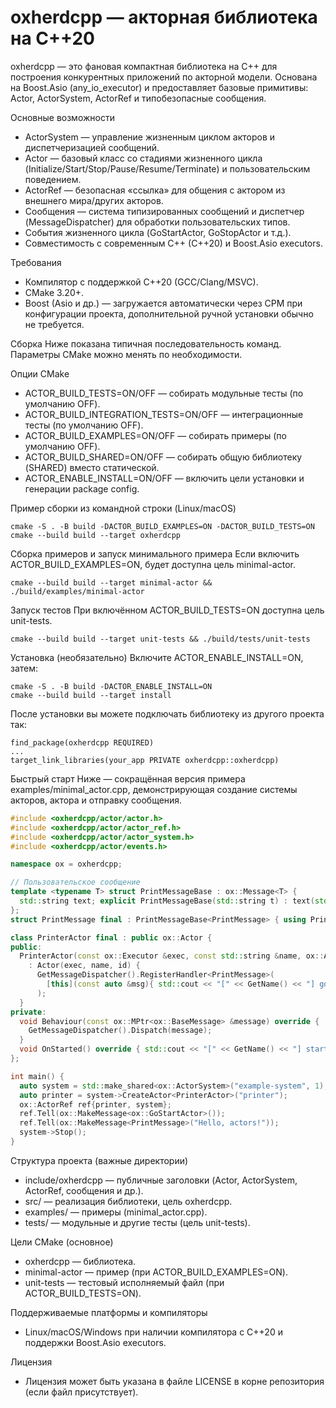 # oxherdcpp — акторная библиотека на C++20

oxherdcpp — это фановая компактная библиотека на C++ для построения конкурентных приложений по акторной модели. Основана на Boost.Asio (any_io_executor) и предоставляет базовые примитивы: Actor, ActorSystem, ActorRef и типобезопасные сообщения.

Основные возможности
- ActorSystem — управление жизненным циклом акторов и диспетчеризацией сообщений.
- Actor — базовый класс со стадиями жизненного цикла (Initialize/Start/Stop/Pause/Resume/Terminate) и пользовательским поведением.
- ActorRef — безопасная «ссылка» для общения с актором из внешнего мира/других акторов.
- Сообщения — система типизированных сообщений и диспетчер (MessageDispatcher) для обработки пользовательских типов.
- События жизненного цикла (GoStartActor, GoStopActor и т.д.).
- Совместимость с современным C++ (C++20) и Boost.Asio executors.

Требования
- Компилятор с поддержкой C++20 (GCC/Clang/MSVC).
- CMake 3.20+.
- Boost (Asio и др.) — загружается автоматически через CPM при конфигурации проекта, дополнительной ручной установки обычно не требуется.

Сборка
Ниже показана типичная последовательность команд. Параметры CMake можно менять по необходимости.

Опции CMake
- ACTOR_BUILD_TESTS=ON/OFF — собирать модульные тесты (по умолчанию OFF).
- ACTOR_BUILD_INTEGRATION_TESTS=ON/OFF — интеграционные тесты (по умолчанию OFF).
- ACTOR_BUILD_EXAMPLES=ON/OFF — собирать примеры (по умолчанию OFF).
- ACTOR_BUILD_SHARED=ON/OFF — собирать общую библиотеку (SHARED) вместо статической.
- ACTOR_ENABLE_INSTALL=ON/OFF — включить цели установки и генерации package config.

Пример сборки из командной строки (Linux/macOS)
```
cmake -S . -B build -DACTOR_BUILD_EXAMPLES=ON -DACTOR_BUILD_TESTS=ON
cmake --build build --target oxherdcpp
```

Сборка примеров и запуск минимального примера
Если включить ACTOR_BUILD_EXAMPLES=ON, будет доступна цель minimal-actor.
```
cmake --build build --target minimal-actor && ./build/examples/minimal-actor
```

Запуск тестов
При включённом ACTOR_BUILD_TESTS=ON доступна цель unit-tests.
```
cmake --build build --target unit-tests && ./build/tests/unit-tests
```

Установка (необязательно)
Включите ACTOR_ENABLE_INSTALL=ON, затем:
```
cmake -S . -B build -DACTOR_ENABLE_INSTALL=ON
cmake --build build --target install
```
После установки вы можете подключать библиотеку из другого проекта так:
```
find_package(oxherdcpp REQUIRED)
...
target_link_libraries(your_app PRIVATE oxherdcpp::oxherdcpp)
```

Быстрый старт
Ниже — сокращённая версия примера examples/minimal_actor.cpp, демонстрирующая создание системы акторов, актора и отправку сообщения.
```cpp
#include <oxherdcpp/actor/actor.h>
#include <oxherdcpp/actor/actor_ref.h>
#include <oxherdcpp/actor/actor_system.h>
#include <oxherdcpp/actor/events.h>

namespace ox = oxherdcpp;

// Пользовательское сообщение
template <typename T> struct PrintMessageBase : ox::Message<T> {
  std::string text; explicit PrintMessageBase(std::string t) : text(std::move(t)) {}
};
struct PrintMessage final : PrintMessageBase<PrintMessage> { using PrintMessageBase::PrintMessageBase; };

class PrinterActor final : public ox::Actor {
public:
  PrinterActor(const ox::Executor &exec, const std::string &name, ox::ActorId id)
    : Actor(exec, name, id) {
      GetMessageDispatcher().RegisterHandler<PrintMessage>(
        [this](const auto &msg){ std::cout << "[" << GetName() << "] got: " << msg->text << std::endl; }
      );
  }
private:
  void Behaviour(const ox::MPtr<ox::BaseMessage> &message) override {
    GetMessageDispatcher().Dispatch(message);
  }
  void OnStarted() override { std::cout << "[" << GetName() << "] started\n"; }
};

int main() {
  auto system = std::make_shared<ox::ActorSystem>("example-system", 1);
  auto printer = system->CreateActor<PrinterActor>("printer");
  ox::ActorRef ref{printer, system};
  ref.Tell(ox::MakeMessage<ox::GoStartActor>());
  ref.Tell(ox::MakeMessage<PrintMessage>("Hello, actors!"));
  system->Stop();
}
```

Структура проекта (важные директории)
- include/oxherdcpp — публичные заголовки (Actor, ActorSystem, ActorRef, сообщения и др.).
- src/ — реализация библиотеки, цель oxherdcpp.
- examples/ — примеры (minimal_actor.cpp).
- tests/ — модульные и другие тесты (цель unit-tests).

Цели CMake (основное)
- oxherdcpp — библиотека.
- minimal-actor — пример (при ACTOR_BUILD_EXAMPLES=ON).
- unit-tests — тестовый исполняемый файл (при ACTOR_BUILD_TESTS=ON).

Поддерживаемые платформы и компиляторы
- Linux/macOS/Windows при наличии компилятора с C++20 и поддержки Boost.Asio executors.

Лицензия
- Лицензия может быть указана в файле LICENSE в корне репозитория (если файл присутствует).
